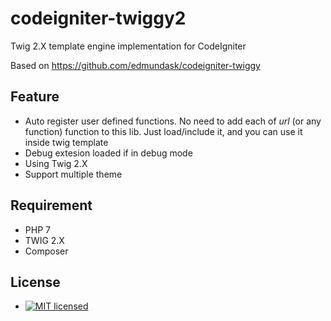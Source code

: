 # codeigniter-twiggy2
Twig 2.X template engine implementation for CodeIgniter

Based on https://github.com/edmundask/codeigniter-twiggy

## Feature
* Auto register user defined functions. No need to add each of _url_ (or any function) function to this lib.
Just load/include it, and you can use it inside twig template
* Debug extesion loaded if in debug mode
* Using Twig 2.X
* Support multiple theme

## Requirement
* PHP 7
* TWIG 2.X
* Composer

## License
* [![MIT licensed](https://img.shields.io/badge/license-MIT-blue.svg)](https://raw.githubusercontent.com/hyperium/hyper/master/LICENSE)
